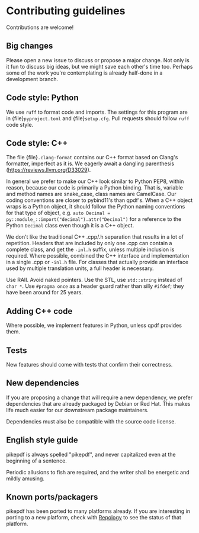 # Contributing guidelines

Contributions are welcome!

## Big changes

Please open a new issue to discuss or propose a major change. Not only is it fun
to discuss big ideas, but we might save each other's time too. Perhaps some of the
work you're contemplating is already half-done in a development branch.

## Code style: Python

We use `ruff` to format code and imports. The settings for this program are in
{file}`pyproject.toml` and {file}`setup.cfg`. Pull requests should follow `ruff` code
style.

## Code style: C++

The file {file}`.clang-format` contains our C++ format
based on Clang's formatter, imperfect as it is. We eagerly await a dangling parenthesis
(<https://reviews.llvm.org/D33029>).

In general we prefer to make our C++ look similar to Python PEP8, within reason,
because our code is primarily a Python binding. That is, variable and method names
are snake_case, class names are CamelCase. Our coding conventions are closer to
pybind11's than qpdf's. When a C++ object wraps is a Python object, it should follow
the Python naming conventions for that type of object, e.g.
`auto Decimal = py::module_::import("decimal").attr("Decimal")`
for a reference to the Python `Decimal` class even though it is a C++ object.

We don't like the traditional C++ .cpp/.h separation that results in a lot of
repetition. Headers that are included by only one .cpp can contain a complete class,
and get the `-inl.h` suffix, unless multiple inclusion is required. Where possible,
combined the C++ interface and implementation in a single .cpp or `-inl.h` file.
For classes that actually provide an interface used by multiple translation units,
a full header is necessary.

Use RAII. Avoid naked pointers. Use the STL, use `std::string` instead of `char *`.
Use `#pragma once` as a header guard rather than silly `#ifdef`; they have
been around for 25 years.

## Adding C++ code

Where possible, we implement features in Python, unless qpdf provides them.

## Tests

New features should come with tests that confirm their correctness.

## New dependencies

If you are proposing a change that will require a new dependency, we
prefer dependencies that are already packaged by Debian or Red Hat. This makes
life much easier for our downstream package maintainers.

Dependencies must also be compatible with the source code license.

## English style guide

pikepdf is always spelled "pikepdf", and never capitalized even at the beginning
of a sentence.

Periodic allusions to fish are required, and the writer shall be energetic and
mildly amusing.

## Known ports/packagers

pikepdf has been ported to many platforms already. If you are interesting in
porting to a new platform, check with
[Repology](https://repology.org/projects/?search=pikepdf) to see the status
of that platform.
